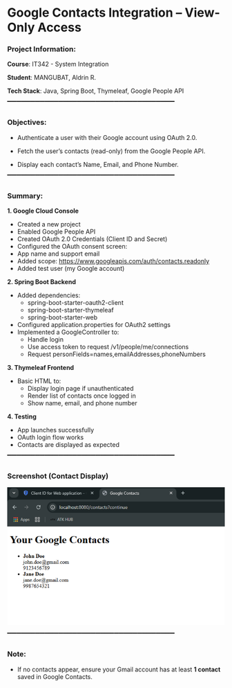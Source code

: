 # Google Contacts Integration – View-Only Access

### Project Information:
**Course**: IT342 - System Integration

**Student**: MANGUBAT, Aldrin R.

**Tech Stack**: Java, Spring Boot, Thymeleaf, Google People API

▔▔▔▔▔▔▔▔▔▔▔▔▔▔▔▔▔▔▔▔▔▔▔▔▔▔▔▔▔▔▔▔▔▔▔▔

### Objectives:
* Authenticate a user with their Google account using OAuth 2.0.

* Fetch the user’s contacts (read-only) from the Google People API.

* Display each contact’s Name, Email, and Phone Number.

▔▔▔▔▔▔▔▔▔▔▔▔▔▔▔▔▔▔▔▔▔▔▔▔▔▔▔▔▔▔▔▔▔▔▔▔

### Summary:
**1. Google Cloud Console**
   * Created a new project
   * Enabled Google People API
   * Created OAuth 2.0 Credentials (Client ID and Secret)
   * Configured the OAuth consent screen:
   * App name and support email
   * Added scope: https://www.googleapis.com/auth/contacts.readonly
   * Added test user (my Google account)


**2. Spring Boot Backend**
* Added dependencies:
   * spring-boot-starter-oauth2-client
   * spring-boot-starter-thymeleaf
   * spring-boot-starter-web
* Configured application.properties for OAuth2 settings
* Implemented a GoogleController to:
    * Handle login
  * Use access token to request /v1/people/me/connections
  * Request personFields=names,emailAddresses,phoneNumbers

**3. Thymeleaf Frontend**
* Basic HTML to:
    * Display login page if unauthenticated
  * Render list of contacts once logged in
  * Show name, email, and phone number

**4. Testing**
   * App launches successfully
   * OAuth login flow works
   * Contacts are displayed as expected

▔▔▔▔▔▔▔▔▔▔▔▔▔▔▔▔▔▔▔▔▔▔▔▔▔▔▔▔▔▔▔▔▔▔▔▔
### Screenshot (Contact Display)
![img.png](img.png)

▔▔▔▔▔▔▔▔▔▔▔▔▔▔▔▔▔▔▔▔▔▔▔▔▔▔▔▔▔▔▔▔▔▔▔▔

### Note:
* If no contacts appear, ensure your Gmail account has at least **1 contact** saved in Google Contacts.